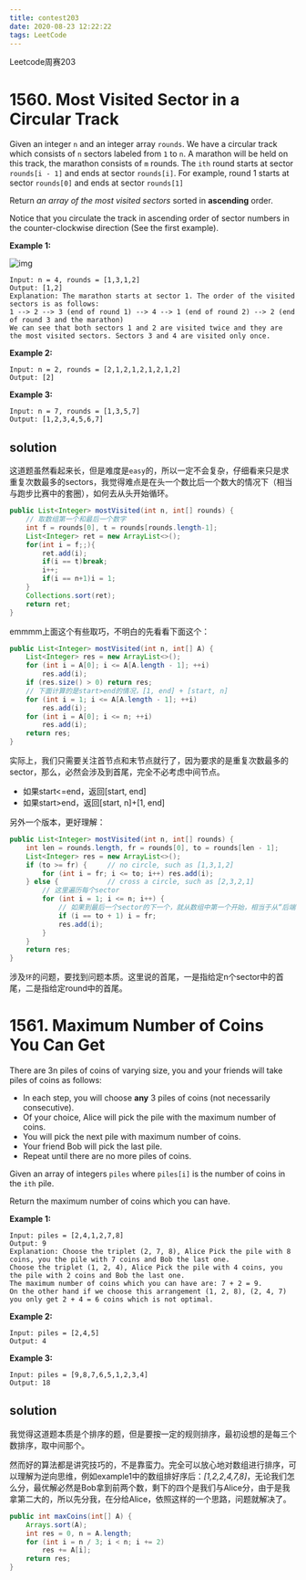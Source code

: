 ```yaml
---
title: contest203
date: 2020-08-23 12:22:22
tags: LeetCode
---
```


Leetcode周赛203

<!--more-->

# 1560. Most Visited Sector in a Circular Track

Given an integer `n` and an integer array `rounds`. We have a circular track which consists of `n` sectors labeled from `1` to `n`. A marathon will be held on this track, the marathon consists of `m` rounds. The `ith` round starts at sector `rounds[i - 1]` and ends at sector `rounds[i]`. For example, round 1 starts at sector `rounds[0]` and ends at sector `rounds[1]`

Return *an array of the most visited sectors* sorted in **ascending** order.

Notice that you circulate the track in ascending order of sector numbers in the counter-clockwise direction (See the first example).

**Example 1:**

![img](https://assets.leetcode.com/uploads/2020/08/14/tmp.jpg)

```
Input: n = 4, rounds = [1,3,1,2]
Output: [1,2]
Explanation: The marathon starts at sector 1. The order of the visited sectors is as follows:
1 --> 2 --> 3 (end of round 1) --> 4 --> 1 (end of round 2) --> 2 (end of round 3 and the marathon)
We can see that both sectors 1 and 2 are visited twice and they are the most visited sectors. Sectors 3 and 4 are visited only once.
```

**Example 2:**

```
Input: n = 2, rounds = [2,1,2,1,2,1,2,1,2]
Output: [2]
```

**Example 3:**

```
Input: n = 7, rounds = [1,3,5,7]
Output: [1,2,3,4,5,6,7]
```

## solution

这道题虽然看起来长，但是难度是`easy`的，所以一定不会复杂，仔细看来只是求重复次数最多的sectors，我觉得难点是在头一个数比后一个数大的情况下（相当与跑步比赛中的套圈），如何去从头开始循环。

```java
public List<Integer> mostVisited(int n, int[] rounds) {
    // 取数组第一个和最后一个数字
    int f = rounds[0], t = rounds[rounds.length-1];
    List<Integer> ret = new ArrayList<>();
    for(int i = f;;){
        ret.add(i);
        if(i == t)break;
        i++;
        if(i == n+1)i = 1;
    }
    Collections.sort(ret);
    return ret;
}
```

emmmm上面这个有些取巧，不明白的先看看下面这个：

```java
public List<Integer> mostVisited(int n, int[] A) {
    List<Integer> res = new ArrayList<>();
    for (int i = A[0]; i <= A[A.length - 1]; ++i)
        res.add(i);
    if (res.size() > 0) return res;
    // 下面计算的是start>end的情况，[1, end] + [start, n]
    for (int i = 1; i <= A[A.length - 1]; ++i)
        res.add(i);
    for (int i = A[0]; i <= n; ++i)
        res.add(i);
    return res;
}
```

实际上，我们只需要关注首节点和末节点就行了，因为要求的是重复次数最多的sector，那么，必然会涉及到首尾，完全不必考虑中间节点。

- 如果start<=end，返回\[start, end\]
- 如果start>end，返回\[start, n\]+\[1, end\]

另外一个版本，更好理解：

```java
public List<Integer> mostVisited(int n, int[] rounds) {
    int len = rounds.length, fr = rounds[0], to = rounds[len - 1];
    List<Integer> res = new ArrayList<>();
    if (to >= fr) {     // no circle, such as [1,3,1,2]
        for (int i = fr; i <= to; i++) res.add(i);
    } else {            // cross a circle, such as [2,3,2,1]
        // 这里遍历每个sector
        for (int i = 1; i <= n; i++) {
            // 如果到最后一个sector的下一个，就从数组中第一个开始，相当于从“后端”开始了，省去了中间部分。
            if (i == to + 1) i = fr;
            res.add(i);
        }
    }
    return res;
}
```

涉及`环`的问题，要找到问题本质。这里说的首尾，一是指给定n个sector中的首尾，二是指给定round中的首尾。



# 1561. Maximum Number of Coins You Can Get

There are 3n piles of coins of varying size, you and your friends will take piles of coins as follows:

- In each step, you will choose **any** 3 piles of coins (not necessarily consecutive).
- Of your choice, Alice will pick the pile with the maximum number of coins.
- You will pick the next pile with maximum number of coins.
- Your friend Bob will pick the last pile.
- Repeat until there are no more piles of coins.

Given an array of integers `piles` where `piles[i]` is the number of coins in the `ith` pile.

Return the maximum number of coins which you can have.

 

**Example 1:**

```
Input: piles = [2,4,1,2,7,8]
Output: 9
Explanation: Choose the triplet (2, 7, 8), Alice Pick the pile with 8 coins, you the pile with 7 coins and Bob the last one.
Choose the triplet (1, 2, 4), Alice Pick the pile with 4 coins, you the pile with 2 coins and Bob the last one.
The maximum number of coins which you can have are: 7 + 2 = 9.
On the other hand if we choose this arrangement (1, 2, 8), (2, 4, 7) you only get 2 + 4 = 6 coins which is not optimal.
```

**Example 2:**

```
Input: piles = [2,4,5]
Output: 4
```

**Example 3:**

```
Input: piles = [9,8,7,6,5,1,2,3,4]
Output: 18
```



## solution

我觉得这道题本质是个排序的题，但是要按一定的规则排序，最初设想的是每三个数排序，取中间那个。

然而好的算法都是讲究技巧的，不是靠蛮力。完全可以放心地对数组进行排序，可以理解为逆向思维，例如example1中的数组排好序后：*[1,2,2,4,7,8]*，无论我们怎么分，最优解必然是Bob拿到前两个数，剩下的四个是我们与Alice分，由于是我拿第二大的，所以先分我，在分给Alice，依照这样的一个思路，问题就解决了。

```java
public int maxCoins(int[] A) {
    Arrays.sort(A);
    int res = 0, n = A.length;
    for (int i = n / 3; i < n; i += 2)
        res += A[i];
    return res;
}
```

